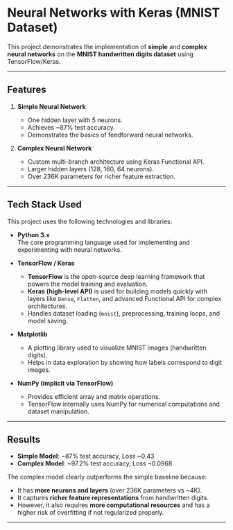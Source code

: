 # Neural Networks with Keras (MNIST Dataset)

This project demonstrates the implementation of **simple** and **complex neural networks** on the **MNIST handwritten digits dataset** using TensorFlow/Keras.

---

## Features
1. **Simple Neural Network**
   - One hidden layer with 5 neurons.
   - Achieves ~87% test accuracy.
   - Demonstrates the basics of feedforward neural networks.

2. **Complex Neural Network**
   - Custom multi-branch architecture using Keras Functional API.
   - Larger hidden layers (128, 160, 64 neurons).
   - Over 236K parameters for richer feature extraction.

---

## Tech Stack Used

This project uses the following technologies and libraries:

- **Python 3.x**  
  The core programming language used for implementing and experimenting with neural networks.

- **TensorFlow / Keras**  
  - **TensorFlow** is the open-source deep learning framework that powers the model training and evaluation.  
  - **Keras (high-level API)** is used for building models quickly with layers like `Dense`, `Flatten`, and advanced Functional API for complex architectures.  
  - Handles dataset loading (`mnist`), preprocessing, training loops, and model saving.

- **Matplotlib**  
  - A plotting library used to visualize MNIST images (handwritten digits).  
  - Helps in data exploration by showing how labels correspond to digit images.

- **NumPy (implicit via TensorFlow)**  
  - Provides efficient array and matrix operations.  
  - TensorFlow internally uses NumPy for numerical computations and dataset manipulation.

---

## Results
- **Simple Model**: ~87% test accuracy, Loss ~0.43  
- **Complex Model**: ~97.2% test accuracy, Loss ~0.0968  

The complex model clearly outperforms the simple baseline because:
- It has **more neurons and layers** (over 236K parameters vs ~4K).  
- It captures **richer feature representations** from handwritten digits.  
- However, it also requires **more computational resources** and has a higher risk of overfitting if not regularized properly.

---
